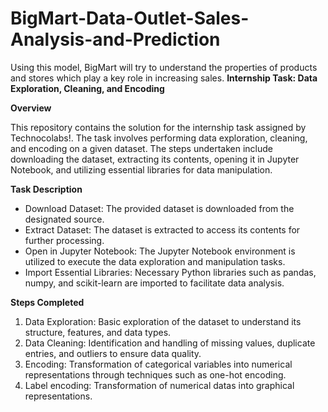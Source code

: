 # BigMart-Data-Outlet-Sales-Analysis-and-Prediction
Using this model, BigMart will try to understand the properties of products and stores which play a key role in increasing sales.
**Internship Task: Data Exploration, Cleaning, and Encoding**

**Overview**

This repository contains the solution for the internship task assigned by Technocolabs!. The task involves performing data exploration, cleaning, and encoding on a given dataset. The steps undertaken include downloading the dataset, extracting its contents, opening it in Jupyter Notebook, and utilizing essential libraries for data manipulation.

**Task Description**
- Download Dataset: The provided dataset is downloaded from the designated source.
- Extract Dataset: The dataset is extracted to access its contents for further processing.
- Open in Jupyter Notebook: The Jupyter Notebook environment is utilized to execute the data exploration and manipulation tasks.
- Import Essential Libraries: Necessary Python libraries such as pandas, numpy, and scikit-learn are imported to facilitate data analysis.

**Steps Completed**
1. Data Exploration: Basic exploration of the dataset to understand its structure, features, and data types.
2. Data Cleaning: Identification and handling of missing values, duplicate entries, and outliers to ensure data quality.
3. Encoding: Transformation of categorical variables into numerical representations through techniques such as one-hot encoding.
4. Label encoding: Transformation of numerical datas into graphical representations.

